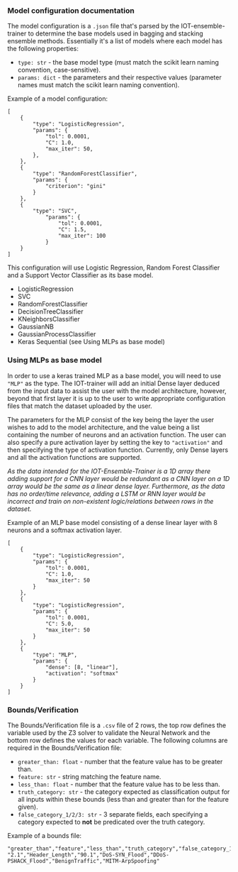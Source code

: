 ### Model configuration documentation

The model configuration is a `.json` file that's parsed by the IOT-ensemble-trainer to determine the base models used in bagging and stacking ensemble methods. Essentially it's a list of models where each model has the following properties:
- `type: str` - the base model type (must match the scikit learn naming convention, case-sensitive).
- `params: dict` - the parameters and their respective values (parameter names must match the scikit learn naming convention).

Example of a model configuration:

```
[
    {
        "type": "LogisticRegression",
        "params": {
            "tol": 0.0001,
            "C": 1.0,
            "max_iter": 50,
        },
    },
    {
        "type": "RandomForestClassifier",
        "params": {
            "criterion": "gini"
        }
    },
    {
        "type": "SVC",
            "params": {
                "tol": 0.0001,
                "C": 1.5,
                "max_iter": 100
            }
    }
]
```

This configuration will use Logistic Regression, Random Forest Classifier and a Support Vector Classifier as its base model.

- LogisticRegression
- SVC
- RandomForestClassifier
- DecisionTreeClassifier
- KNeighborsClassifier
- GaussianNB
- GaussianProcessClassifier
- Keras Sequential (see Using MLPs as base model)

### Using MLPs as base model
In order to use a keras trained MLP as a base model, you will need to use `"MLP"` as the type. The IOT-trainer will add an initial Dense layer deduced from the input data to assist the user with the model architecture, however, beyond that first layer it is up to the user to write appropriate configuration files that match the dataset uploaded by the user.

The parameters for the MLP consist of the key being the layer the user wishes to add to the model architecture, and the value being a list containing the number of neurons and an activation function. The user can also specify a pure activation layer by setting the key to `"activation"` and then specifying the type of activation function. Currently, only Dense layers and all the activation functions are supported. 

<i>As the data intended for the IOT-Ensemble-Trainer is a 1D array there adding support for a CNN layer would be redundant as a CNN layer on a 1D array would be the same as a linear dense layer. Furthermore, as the data has no order/time relevance, adding a LSTM or RNN layer would be incorrect and train on non-existent logic/relations between rows in the dataset.</i>

Example of an MLP base model consisting of a dense linear layer with 8 neurons and a softmax activation layer.

```
[
    {
        "type": "LogisticRegression",
        "params": {
            "tol": 0.0001,
            "C": 1.0,
            "max_iter": 50
        }
    },
    {
        "type": "LogisticRegression",
        "params": {
            "tol": 0.0001,
            "C": 5.0,
            "max_iter": 50
        }
    },
    {
        "type": "MLP",
        "params": {
            "dense": [8, "linear"],
            "activation": "softmax"
        }
    }
]
```
### Bounds/Verification 
The Bounds/Verification file is a `.csv` file of 2 rows, the top row defines the variable used by the Z3 solver to validate the Neural Network and the bottom row defines the values for each variable. The following columns are required in the Bounds/Verification file:

- `greater_than: float` - number that the feature value has to be greater than.
- `feature: str` - string matching the feature name.
- `less_than: float` - number that the feature value has to be less than.
- `truth_category: str` - the category expected as classification output for all inputs within these bounds (less than and greater than for the feature given).
- `false_category_1/2/3: str` - 3 separate fields, each specifying a category expected to **not** be predicated over the truth category.

Example of a bounds file:
```
"greater_than","feature","less_than","truth_category","false_category_1","false_category_2","false_category_3"
"2.1","Header_Length","90.1","DoS-SYN_Flood","DDoS-PSHACK_Flood","BenignTraffic","MITM-ArpSpoofing"
```